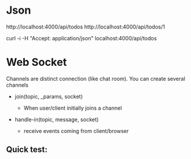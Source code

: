 # Json
http://localhost:4000/api/todos
http://localhost:4000/api/todos/1

 curl -i -H "Accept: application/json" localhost:4000/api/todos

# Web Socket

Channels are distinct connection (like chat room). You can create several channels
 -  join(topic, _params, socket)
    - When user/client initially joins a channel

 -  handle-in(topic, message, socket)
    - receive events coming from client/browser


Quick test:
- 